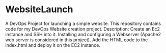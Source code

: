 # WebsiteLaunch
A DevOps Project for launching a simple website.
This repository contains code for my DevOps Website creation project.
Description: Create an Ec2 instance and SSH into it. Installing and configuring a Webserver (Apache2 web server is considered in this project). Add the HTML code to the index.html and deploy it on the EC2 instance.
